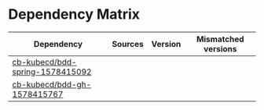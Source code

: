 # Dependency Matrix

Dependency | Sources | Version | Mismatched versions
---------- | ------- | ------- | -------------------
[cb-kubecd/bdd-spring-1578415092](https://github.com/cb-kubecd/bdd-spring-1578415092.git) |  | []() | 
[cb-kubecd/bdd-gh-1578415767](https://github.com/cb-kubecd/bdd-gh-1578415767.git) |  | []() | 
